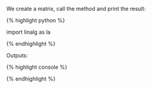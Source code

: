 <div style="text-align: justify">
<p>We create a matrix, call the <METHOD> method and print the result:</p>
</div>

{% highlight python %}

import linalg as la

{% endhighlight %}

Outputs:

{% highlight console %}

{% endhighlight %}
